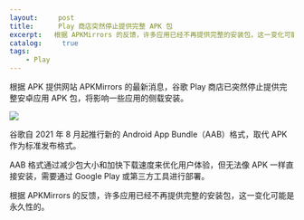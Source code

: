 ```yaml
---
layout:     post
title:      Play 商店突然停止提供完整 APK 包
excerpt:   根据 APKMirrors 的反馈，许多应用已经不再提供完整的安装包，这一变化可能是永久性的。
catalog: 	 true
tags:
    - Play
---
```

根据 APK 提供网站 APKMirrors 的最新消息，谷歌 Play 商店已突然停止提供完整安卓应用 APK 包，将影响一些应用的侧载安装。

![](https://pic.imgdb.cn/item/66b0e79cd9c307b7e997123c.jpg)

谷歌自 2021 年 8 月起推行新的 Android App Bundle（AAB）格式，取代 APK 作为标准发布格式。

AAB 格式通过减少包大小和加快下载速度来优化用户体验，但无法像 APK 一样直接安装，需要通过 Google Play 或第三方工具进行部署。

根据 APKMirrors 的反馈，许多应用已经不再提供完整的安装包，这一变化可能是永久性的。


